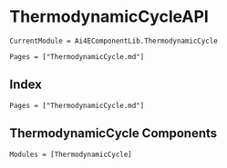 # ThermodynamicCycleAPI

```@meta
CurrentModule = Ai4EComponentLib.ThermodynamicCycle
```

```@contents
Pages = ["ThermodynamicCycle.md"]
```

## Index

```@index
Pages = ["ThermodynamicCycle.md"]
```

## ThermodynamicCycle Components

```@autodocs
Modules = [ThermodynamicCycle]
```

